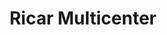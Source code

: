 ---
title: "Ricar Multicenter"
url: /chiclayo/ricar-multicenter/
shop: reparación de automóviles
---